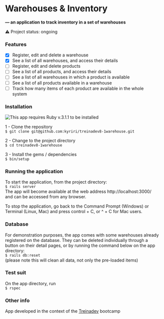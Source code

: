 # Warehouses & Inventory
**— an application to track inventory in a set of warehouses**

:warning:  Project status: ongoing   

### Features
- [x] Register, edit and delete a warehouse  
- [x] See a list of all warehouses, and access their details  
- [ ] Register, edit and delete products  
- [ ] See a list of all products, and access their details  
- [ ] See a list of all warehouses in which a product is available  
- [ ] See a list of all products available in a warehouse  
- [ ] Track how many items of each product are available in the whole system  

### Installation

![This app requires Ruby v.3.1.1 to be installed](https://img.shields.io/static/v1?label=rubyonrails&message=version%203.1.1&color=B61D1D&style=for-the-badge&logo=rubyonrails)

1 - Clone the repository  
`$ git clone git@github.com:kyriri/treinadev8-1warehouse.git`

2 - Change to the project directory   
`$ cd treinadev8-1warehouse`

3 - Install the gems / dependencies   
`$ bin/setup`

### Running the application

To start the application, from the project directory:  
`$ rails server`  
The app will become available at the web address http://localhost:3000/ and can be accessed from any browser.  
  
To stop the application, go back to the Command Prompt (Windows) or Terminal (Linux, Mac) and press control + C, or ^ + C for Mac users.

### Database 

For demonstration purposes, the app comes with some warehouses already registered on the database. They can be deleted individually through a button on their detail pages, or by running the command below on the app directory:   
`$ rails db:reset`   
(please note this will clean all data, not only the pre-loaded items)

### Test suit

On the app directory, run   
`$ rspec`   
  
### Other info
App developed in the context of the [Treinadev](https://treinadev.com.br/) bootcamp
